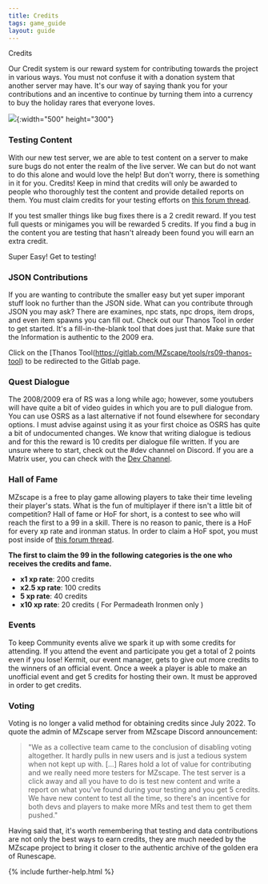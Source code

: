 ```yaml
---
title: Credits
tags: game_guide
layout: guide
---
```


<div class="headings">
  <span class="headertitleleft"><span class="headertitleright">Credits</span></span>
</div>

Our Credit system is our reward system for contributing towards the project in various ways.
You must not confuse it with a donation system that another server may have.
It's our way of saying thank you for your contributions and an incentive to continue by turning them into a currency to buy the holiday rares that everyone loves.

![](/site/MZscape-resources/img/game_guide/menu.webp){:width="500" height="300"}

### Testing Content

With our new test server, we are able to test content on a server to make sure bugs do not enter the realm of the live server.
We can but do not want to do this alone and would love the help! But don't worry, there is something in it for you.
Credits!
Keep in mind that credits will only be awarded to people who thoroughly test the content and provide detailed reports on them.
You must claim credits for your testing efforts on [this forum thread](https://forum.MZscape.org/viewtopic.php?t=192-credits-claim).

If you test smaller things like bug fixes there is a 2 credit reward.
If you test full quests or minigames you will be rewarded 5 credits. 
If you find a bug in the content you are testing that hasn't already been found you will earn an extra credit.

Super Easy! Get to testing!

### JSON Contributions

If you are wanting to contribute the smaller easy but yet super imporant stuff look no further than the JSON side.
What can you contribute through JSON you may ask?
There are examines, npc stats, npc drops, item drops, and even item spawns you can fill out. 
Check out our Thanos Tool in order to get started.
It's a fill-in-the-blank tool that does just that.
Make sure that the Information is authentic to the 2009 era.

Click on the [Thanos Tool(https://gitlab.com/MZscape/tools/rs09-thanos-tool) to be redirected to the Gitlab page.

### Quest Dialogue

The 2008/2009 era of RS was a long while ago; however, some youtubers will have quite a bit of video guides in which you are to pull dialogue from.
You can use OSRS as a last alternative if not found elsewhere for secondary options.
I must advise against using it as your first choice as OSRS has quite a bit of undocumented changes. 
We know that writing dialogue is tedious and for this the reward is 10 credits per dialogue file written. 
If you are unsure where to start, check out the #dev channel on Discord.
If you are a Matrix user, you can check with the [Dev Channel](https://matrix.to/#/#_discordpuppet__857696864777928754:matrix.vddcore.eu).

### Hall of Fame

MZscape is a free to play game allowing players to take their time leveling their player's stats.
What is the fun of multiplayer if there isn't a little bit of competition?
Hall of fame or HoF for short, is a contest to see who will reach the first to a 99 in a skill.
There is no reason to panic, there is a HoF for every xp rate and ironman status.
In order to claim a HoF spot, you must post inside of [this forum thread](https://forum.MZscape.org/viewtopic.php?t=192-credits-claim).

**The first to claim the 99 in the following categories is the one who receives the credits and fame.**


- **x1 xp rate**: 200 credits
- **x2.5 xp rate**: 100 credits
- **5 xp rate**: 40 credits
- **x10 xp rate**: 20 credits ( For Permadeath Ironmen only )


### Events

To keep Community events alive we spark it up with some credits for attending.
If you attend the event and participate you get a total of 2 points even if you lose!
Kermit, our event manager, gets to give out more credits to the winners of an official event.
Once a week a player is able to make an unofficial event and get 5 credits for hosting their own.
It must be approved in order to get credits.

### Voting

Voting is no longer a valid method for obtaining credits since July 2022.
To quote the admin of MZscape server from MZscape Discord announcement:

> "We as a collective team came to the conclusion of disabling voting altogether.
> It hardly pulls in new users and is just a tedious system when not kept up with. 
> [...] Rares hold a lot of value for contributing and we really need more testers for MZscape.
> The test server is a click away and all you have to do is test new content and write a report on what you've found during your testing and you get 5 credits.
> We have new content to test all the time, so there's an incentive for both devs and players to make more MRs and test them to get them pushed."

Having said that, it's worth remembering that testing and data contributions are not only the best ways to earn credits, they are much needed by the MZscape project to bring it closer to the authentic archive of the golden era of Runescape.

{% include further-help.html %}